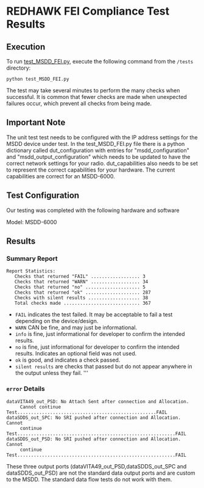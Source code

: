 # REDHAWK FEI Compliance Test Results

## Execution

To run [test\_MSDD\_FEI.py](test_MSDD_FEI.py), execute the following command from the `/tests` directory:

```
python test_MSDD_FEI.py
```

The test may take several minutes to perform the many checks when successful. It is common that fewer checks are made when unexpected failures occur, which prevent all checks from being made.

## Important Note

The unit test test needs to be configured with the IP address settings for the MSDD device under test. In the test\_MSDD\_FEI.py file there is a python dictionary called dut\_configuration with entries for "msdd_configuration" and "msdd_output_configuration" which needs to be updated to have the correct network settings for your radio. dut_capabilities also needs to be set to represent the correct capabilities for your hardware. The current capabilities are correct for an MSDD-6000.

## Test Configuration
Our testing was completed with the following hardware and software

Model: MSDD-6000
 

## Results

### Summary Report

```
Report Statistics:
   Checks that returned "FAIL" .................. 3
   Checks that returned "WARN" .................. 34
   Checks that returned "no" .................... 5
   Checks that returned "ok" .................... 287
   Checks with silent results ................... 38
   Total checks made ............................ 367

```

* `FAIL` indicates the test failed. It may be acceptable to fail a test depending on the device/design. 
* `WARN` CAN be fine, and may just be informational. 
* `info` is fine, just informational for developer to confirm the intended results.
* `no` is fine, just informational for developer to confirm the intended results. Indicates an optional field was not used.
* `ok` is good, and indicates a check passed.
* `silent results` are checks that passed but do not appear anywhere in the output unless they fail.
'''

### `error` Details
```
dataVITA49_out_PSD: No Attach Sent after connection and Allocation.
     Cannot continue Test...................................................FAIL
dataSDDS_out_SPC: No SRI pushed after connection and Allocation. Cannot
     continue Test..........................................................FAIL
dataSDDS_out_PSD: No SRI pushed after connection and Allocation. Cannot
     continue Test..........................................................FAIL
```

These three output ports (dataVITA49_out_PSD,dataSDDS_out_SPC and dataSDDS_out_PSD) are not the standard data output ports and are custom to the MSDD. The standard data flow tests do not work with them. 



